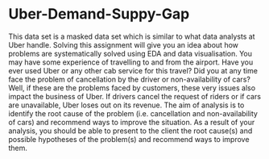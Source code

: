 # Uber-Demand-Suppy-Gap
This data set is a masked data set which is similar to what data analysts at Uber handle. 
Solving this assignment will give you an idea about how problems are systematically solved using EDA and data visualisation. 
You may have some experience of travelling to and from the airport. Have you ever used Uber or any other cab service for this travel?
Did you at any time face the problem of cancellation by the driver or non-availability of cars?
Well, if these are the problems faced by customers, these very issues also impact the business of Uber.
If drivers cancel the request of riders or if cars are unavailable, Uber loses out on its revenue. 
The aim of analysis is to identify the root cause of the problem (i.e. cancellation and non-availability of cars) and recommend ways to improve the situation. As a result of your analysis, you should be able to present to the client the root cause(s) and possible hypotheses of the problem(s) and recommend ways to improve them.  

 

